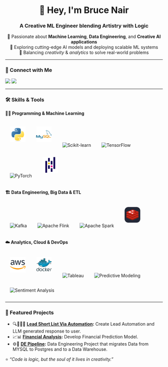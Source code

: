 <h1 align="center">👋 Hey, I'm Bruce Nair </h1>
<h3 align="center">A Creative ML Engineer blending Artistry with Logic</h3>

<p align="center">
    🌱 Passionate about <b>Machine Learning</b>, <b>Data Engineering</b>, and <b>Creative AI applications</b> <br/>
    🚀 Exploring cutting-edge AI models and deploying scalable ML systems <br/>
    🎨 Balancing <i>creativity</i> & <i>analytics</i> to solve real-world problems
</p>

---

### 🔗 Connect with Me
<p align="left">
<a href="https://www.linkedin.com/in/bruce-n-b61b71146/" target="_blank"><img src="https://img.shields.io/badge/LinkedIn-%230077B5.svg?&style=for-the-badge&logo=linkedin&logoColor=white" /></a>
<a href="mailto:nair.ratish70@gmail.com" target="_blank"><img src="https://img.shields.io/badge/Gmail-D14836?style=for-the-badge&logo=gmail&logoColor=white" /></a>
</p>

---

### 🛠️ Skills & Tools

#### 👨‍💻 Programming & Machine Learning
<p align="left">
  <img src="https://raw.githubusercontent.com/devicons/devicon/master/icons/python/python-original.svg" alt="Python" width="50" height="50" style="margin: 15px;"/>
  <img src="https://raw.githubusercontent.com/devicons/devicon/master/icons/mysql/mysql-original-wordmark.svg" alt="MySQL" width="50" height="50" style="margin: 15px;"/>
  <img src="https://upload.wikimedia.org/wikipedia/commons/0/05/Scikit_learn_logo_small.svg" alt="Scikit-learn" width="50" height="50" style="margin: 15px;"/>
  <img src="https://www.vectorlogo.zone/logos/tensorflow/tensorflow-icon.svg" alt="TensorFlow" width="50" height="50" style="margin: 15px;"/>
  <img src="https://www.vectorlogo.zone/logos/pytorch/pytorch-icon.svg" alt="PyTorch" width="50" height="50" style="margin: 15px;"/>
  <img src="https://raw.githubusercontent.com/devicons/devicon/master/icons/pandas/pandas-original.svg" alt="Pandas" width="50" height="50" style="margin: 15px;"/>
</p>

#### 🏗️ Data Engineering, Big Data & ETL
<p align="left">
  <img src="https://www.vectorlogo.zone/logos/apache_kafka/apache_kafka-icon.svg" alt="Kafka" width="50" height="50" style="margin: 15px;"/>
  <img src="https://flink.apache.org/img/flink-header-logo.svg" alt="Apache Flink" width="50" height="50" style="margin: 15px;"/>
  <img src="https://spark.apache.org/images/spark-logo-trademark.png" alt="Apache Spark" width="50" height="50" style="margin: 15px;"/>
  <img src="https://github.com/tandpfun/skill-icons/blob/main/icons/Redis-Dark.svg" alt="Redis" width="50" height="50" style="margin: 15px;"/>
</p>

#### ☁️ Analytics, Cloud & DevOps
<p align="left">
  <img src="https://raw.githubusercontent.com/devicons/devicon/master/icons/amazonwebservices/amazonwebservices-original-wordmark.svg" alt="AWS" width="50" height="50" style="margin: 15px;"/>
  <img src="https://raw.githubusercontent.com/devicons/devicon/master/icons/docker/docker-original-wordmark.svg" alt="Docker" width="50" height="50" style="margin: 15px;"/>
  <img src="https://cdn.worldvectorlogo.com/logos/tableau-software.svg" alt="Tableau" width="50" height="50" style="margin: 15px;"/>
  <img src="https://cdn-icons-png.flaticon.com/512/4260/4260330.png" alt="Predictive Modeling" width="50" height="50" style="margin: 15px;"/>
  <img src="https://cdn-icons-png.flaticon.com/512/3940/3940056.png" alt="Sentiment Analysis" width="50" height="50" style="margin: 15px;"/>
</p>


---

### 🚀 Featured Projects
- 🔍👨🏻‍💼 **[Lead Short List Via Automation](https://github.com/MorisDe/lead_shortlist_automation):** Create Lead Automation and LLM generated response to user.
- 📈📊 **[Financial Analysis](https://github.com/MorisDe/Financial-Statements):** Develop Financial Prediction Model.
- ⚙🧾 **[DE Pipeline](https://github.com/MorisDe/DE_PIPELINE):** Data Engineering Project that migrates Data from MYSQL to Postgres and to a Data Warehouse.


⭐️ *“Code is logic, but the soul of it lives in creativity.”*

